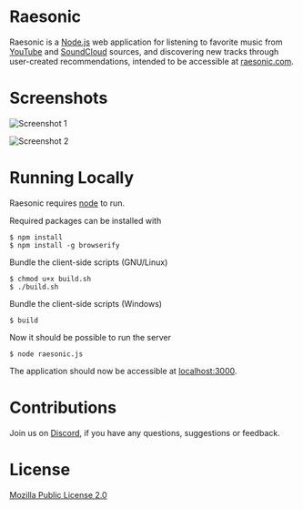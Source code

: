 # Raesonic
Raesonic is a [Node.js](http://nodejs.org) web application for listening to favorite music from [YouTube](https://youtube.com) and [SoundCloud](https://soundcloud.com) sources, and discovering new tracks through user-created recommendations, intended to be accessible at [raesonic.com](https://raesonic.com).

# Screenshots
![Screenshot 1](http://fkids.net/files/projects/raesonic/screenshots/20160531-03.png)

![Screenshot 2](http://fkids.net/files/projects/raesonic/screenshots/20160531-02.png)

# Running Locally
Raesonic requires [node](http://nodejs.org) to run.

Required packages can be installed with

	$ npm install
	$ npm install -g browserify

Bundle the client-side scripts (GNU/Linux)

	$ chmod u+x build.sh
	$ ./build.sh 
	
Bundle the client-side scripts (Windows)

	$ build
	
Now it should be possible to run the server

	$ node raesonic.js
	
The application should now be accessible at [localhost:3000](http://localhost:3000).

# Contributions
Join us on [Discord](http://discord.me/Raesonic), if you have any questions, suggestions or feedback.

# License
[Mozilla Public License 2.0](http://opensource.org/licenses/MPL-2.0)

